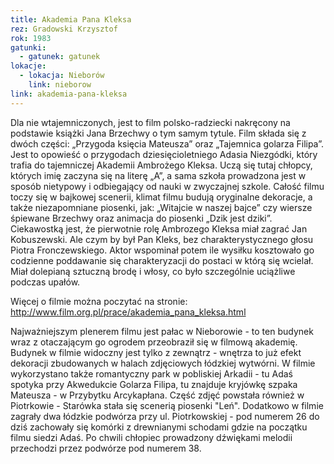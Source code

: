 ```yaml
---
title: Akademia Pana Kleksa
rez: Gradowski Krzysztof
rok: 1983
gatunki: 
  - gatunek: gatunek
lokacje:
  - lokacja: Nieborów
    link: nieborow
link: akademia-pana-kleksa
---
```

Dla nie wtajemniczonych, jest to film polsko-radziecki nakręcony na podstawie książki Jana Brzechwy o tym samym tytule. Film składa się z dwóch części: „Przygoda księcia Mateusza” oraz „Tajemnica golarza Filipa”.  Jest to opowieść o przygodach dziesięcioletniego Adasia Niezgódki, który trafia do tajemniczej Akademii Ambrożego Kleksa. Uczą się tutaj chłopcy, których imię zaczyna się na literę „A”, a sama szkoła prowadzona jest w sposób nietypowy i odbiegający od nauki w zwyczajnej szkole. Całość filmu toczy się w bajkowej scenerii, klimat filmu budują oryginalne dekoracje, a także niezapomniane piosenki, jak: „Witajcie w naszej bajce” czy wiersze śpiewane Brzechwy oraz animacja do piosenki „Dzik jest dziki”.
Ciekawostką jest, że pierwotnie rolę Ambrozego Kleksa miał zagrać Jan Kobuszewski. Ale czym by był Pan Kleks, bez charakterystycznego głosu Piotra Fronczewskiego. Aktor wspominał potem ile wysiłku kosztowało go codzienne poddawanie się charakteryzacji do postaci w którą się wcielał. Miał dolepianą sztuczną brodę i włosy, co było szczególnie uciążliwe podczas upałów.

 Więcej o filmie można poczytać na stronie: http://www.film.org.pl/prace/akademia_pana_kleksa.html
 
 Najważniejszym plenerem filmu jest pałac w Nieborowie - to ten budynek wraz z otaczającym go ogrodem przeobraził się w filmową akademię. Budynek w filmie widoczny jest tylko z zewnątrz - wnętrza to już efekt dekoracji zbudowanych w halach zdjęciowych łódzkiej wytwórni. W filmie wykorzystano także romantyczny park w pobliskiej Arkadii - tu Adaś spotyka przy Akwedukcie Golarza Filipa, tu znajduje kryjówkę szpaka Mateusza - w Przybytku Arcykapłana.
 Część zdjęć powstała również w Piotrkowie - Starówka stała się scenerią piosenki "Leń". Dodatkowo w filmie zagrały dwa łódzkie podwórza przy ul. Piotrkowskiej - pod numerem 26 do dziś zachowały się komórki z drewnianymi schodami gdzie na początku filmu siedzi Adaś. Po chwili chłopiec prowadzony dźwiękami melodii przechodzi przez podwórze pod numerem 38.
